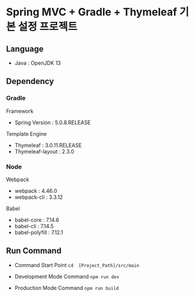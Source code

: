 # Spring MVC + Gradle + Thymeleaf 기본 설정 프로젝트 

## Language 
- Java : OpenJDK 13

## Dependency
### Gradle 
Framework
- Spring Version : 5.0.8.RELEASE

Template Engine
- Thymeleaf : 3.0.11.RELEASE
- Thymeleaf-layout : 2.3.0

### Node
Webpack
- webpack : 4.46.0
- webpack-cli : 3.3.12

Babel
- babel-core : 7.14.6
- babel-cli : 7.14.5
- babel-polyfill : 7.12.1

## Run Command

- Command Start Point ``` cd  [Project_Path]/src/main ``` 

- Development Mode Command ``` npm run dev ```
- Production Mode Command ``` npm run build ```
